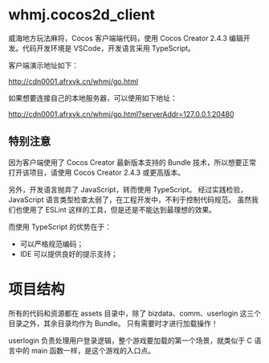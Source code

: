 # whmj.cocos2d_client

威海地方玩法麻将，Cocos 客户端端代码，使用 Cocos Creator 2.4.3 编辑开发。代码开发环境是 VSCode，开发语言采用 TypeScript。

客户端演示地址如下：

http://cdn0001.afrxvk.cn/whmj/go.html

如果想要连接自己的本地服务器，可以使用如下地址：

http://cdn0001.afrxvk.cn/whmj/go.html?serverAddr=127.0.0.1:20480

## 特别注意

因为客户端使用了 Cocos Creator 最新版本支持的 Bundle 技术，所以想要正常打开该项目，请使用 Cocos Creator 2.4.3 或更高版本。

另外，开发语言抛弃了 JavaScript，转而使用 TypeScript。
经过实践检验，JavaScript 语言类型检查太弱了，在工程开发中，不利于控制代码规范。
虽然我们也使用了 ESLint 这样的工具，但是还是不能达到最理想的效果。

而使用 TypeScript 的优势在于：

- 可以严格规范编码；
- IDE 可以提供良好的提示支持；

# 项目结构

所有的代码和资源都在 assets 目录中，除了 bizdata、comm、userlogin 这三个目录之外，其余目录均作为 Bundle。
只有需要时才进行加载操作！

userlogin 负责处理用户登录逻辑，整个游戏要加载的第一个场景，就类似于 C 语言中的 main 函数一样，是这个游戏的入口点。

